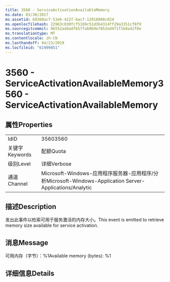 ```yaml
---
title: 3560 - ServiceActivationAvailableMemory
ms.date: 03/30/2017
ms.assetid: b9360acf-53e6-422f-bacf-12918088c824
ms.openlocfilehash: 22963c030fcf5169c51d3b4314ff29a3351cf8f9
ms.sourcegitcommit: 9b552addadfb57fab0b9e7852ed4f1f1b8a42f8e
ms.translationtype: MT
ms.contentlocale: zh-CN
ms.lasthandoff: 04/23/2019
ms.locfileid: "61999851"
---
```

# <a name="3560---serviceactivationavailablememory"></a><span data-ttu-id="58dea-102">3560 - ServiceActivationAvailableMemory</span><span class="sxs-lookup"><span data-stu-id="58dea-102">3560 - ServiceActivationAvailableMemory</span></span>
## <a name="properties"></a><span data-ttu-id="58dea-103">属性</span><span class="sxs-lookup"><span data-stu-id="58dea-103">Properties</span></span>  
  
|||  
|-|-|  
|<span data-ttu-id="58dea-104">Id</span><span class="sxs-lookup"><span data-stu-id="58dea-104">ID</span></span>|<span data-ttu-id="58dea-105">3560</span><span class="sxs-lookup"><span data-stu-id="58dea-105">3560</span></span>|  
|<span data-ttu-id="58dea-106">关键字</span><span class="sxs-lookup"><span data-stu-id="58dea-106">Keywords</span></span>|<span data-ttu-id="58dea-107">配额</span><span class="sxs-lookup"><span data-stu-id="58dea-107">Quota</span></span>|  
|<span data-ttu-id="58dea-108">级别</span><span class="sxs-lookup"><span data-stu-id="58dea-108">Level</span></span>|<span data-ttu-id="58dea-109">详细</span><span class="sxs-lookup"><span data-stu-id="58dea-109">Verbose</span></span>|  
|<span data-ttu-id="58dea-110">通道</span><span class="sxs-lookup"><span data-stu-id="58dea-110">Channel</span></span>|<span data-ttu-id="58dea-111">Microsoft-Windows-应用程序服务器-应用程序/分析</span><span class="sxs-lookup"><span data-stu-id="58dea-111">Microsoft-Windows-Application Server-Applications/Analytic</span></span>|  
  
## <a name="description"></a><span data-ttu-id="58dea-112">描述</span><span class="sxs-lookup"><span data-stu-id="58dea-112">Description</span></span>  
 <span data-ttu-id="58dea-113">发出此事件以检索可用于服务激活的内存大小。</span><span class="sxs-lookup"><span data-stu-id="58dea-113">This event is emitted to retrieve memory size available for service activation.</span></span>  
  
## <a name="message"></a><span data-ttu-id="58dea-114">消息</span><span class="sxs-lookup"><span data-stu-id="58dea-114">Message</span></span>  
 <span data-ttu-id="58dea-115">可用内存（字节）：%1</span><span class="sxs-lookup"><span data-stu-id="58dea-115">Available memory (bytes): %1</span></span>  
  
## <a name="details"></a><span data-ttu-id="58dea-116">详细信息</span><span class="sxs-lookup"><span data-stu-id="58dea-116">Details</span></span>
